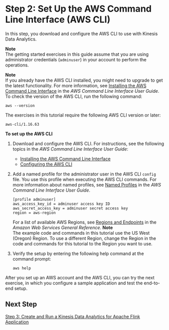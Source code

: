 # Step 2: Set Up the AWS Command Line Interface \(AWS CLI\)<a name="earlier-gs-1_11-setup-awscli"></a>

In this step, you download and configure the AWS CLI to use with Kinesis Data Analytics\.

**Note**  
The getting started exercises in this guide assume that you are using administrator credentials \(`adminuser`\) in your account to perform the operations\.

**Note**  
If you already have the AWS CLI installed, you might need to upgrade to get the latest functionality\. For more information, see [ Installing the AWS Command Line Interface](https://docs.aws.amazon.com/cli/latest/userguide/installing.html) in the *AWS Command Line Interface User Guide*\. To check the version of the AWS CLI, run the following command:  

```
aws --version
```
The exercises in this tutorial require the following AWS CLI version or later:  

```
aws-cli/1.16.63
```

**To set up the AWS CLI**

1. Download and configure the AWS CLI\. For instructions, see the following topics in the *AWS Command Line Interface User Guide*: 
   + [Installing the AWS Command Line Interface](https://docs.aws.amazon.com/cli/latest/userguide/cli-chap-getting-set-up.html)
   + [Configuring the AWS CLI](https://docs.aws.amazon.com/cli/latest/userguide/cli-chap-earlier-gs-1_11.html)

1. Add a named profile for the administrator user in the AWS CLI `config` file\. You use this profile when executing the AWS CLI commands\. For more information about named profiles, see [Named Profiles](https://docs.aws.amazon.com/cli/latest/userguide/cli-multiple-profiles.html) in the *AWS Command Line Interface User Guide*\.

   ```
   [profile adminuser]
   aws_access_key_id = adminuser access key ID
   aws_secret_access_key = adminuser secret access key
   region = aws-region
   ```

   For a list of available AWS Regions, see [Regions and Endpoints](https://docs.aws.amazon.com/general/latest/gr/rande.html) in the *Amazon Web Services General Reference*\.
**Note**  
The example code and commands in this tutorial use the US West \(Oregon\) Region\. To use a different Region, change the Region in the code and commands for this tutorial to the Region you want to use\.

1. Verify the setup by entering the following help command at the command prompt: 

   ```
   aws help
   ```

After you set up an AWS account and the AWS CLI, you can try the next exercise, in which you configure a sample application and test the end\-to\-end setup\.

## Next Step<a name="earlier-gs-1_11-setup-awscli-next-step-3"></a>

[ Step 3: Create and Run a Kinesis Data Analytics for Apache Flink Application](earlier-gs-1_11-get-started-exercise.md)